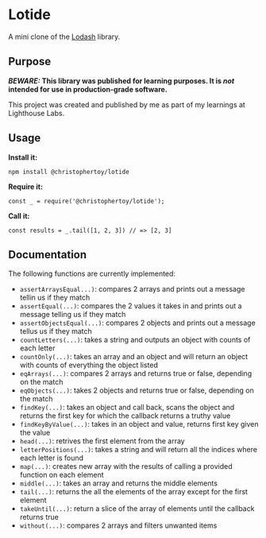 # Lotide

A mini clone of the [Lodash](https://lodash.com) library.

## Purpose

**_BEWARE:_ This library was published for learning purposes. It is _not_ intended for use in production-grade software.**

This project was created and published by me as part of my learnings at Lighthouse Labs. 

## Usage

**Install it:**

`npm install @christophertoy/lotide`

**Require it:**

`const _ = require('@christophertoy/lotide');`

**Call it:**

`const results = _.tail([1, 2, 3]) // => [2, 3]`

## Documentation

The following functions are currently implemented:

* `assertArraysEqual...)`: compares 2 arrays and prints out a message tellin us if they match
* `assertEqual(...)`: compares the 2 values it takes in and prints out a message telling us if they match
* `assertObjectsEqual(...)`: compares 2 objects and prints out a message tellus us if they match
* `countLetters(...)`: takes a string and outputs an object with counts of each letter
* `countOnly(...)`: takes an array and an object and will return an object with counts of everything the object listed
* `eqArrays(...)`: compares 2 arrays and returns true or false, depending on the match
* `eqObjects(...)`: takes 2 objects and returns true or false, depending on the match
* `findKey(...)`: takes an object and call back, scans the object and returns the first key for which the callback returns a truthy value
* `findKeyByValue(...)`: takes in an object and value, returns first key given the value
* `head(...)`: retrives the first element from the array
* `letterPositions(...)`: takes a string and will return all the indices where each letter is found
* `map(...)`: creates new array with the results of calling a provided function on each element
* `middle(...)`: takes an array and returns the middle elements
* `tail(...)`: returns the all the elements of the array except for the first element
* `takeUntil(...)`: return a slice of the array of elements until the callback returns true
* `without(...)`: compares 2 arrays and filters unwanted items 